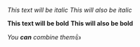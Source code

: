 *This text will be italic*
_This will also be italic_

**This text will be bold**
__This will also be bold__

_You **can** combine them_:+1:
